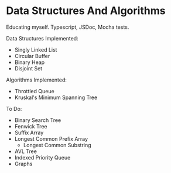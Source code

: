 # Data Structures And Algorithms

Educating myself. Typescript, JSDoc, Mocha tests.


Data Structures Implemented:
* Singly Linked List
* Circular Buffer
* Binary Heap
* Disjoint Set


Algorithms Implemented:
* Throttled Queue
* Kruskal's Minimum Spanning Tree


To Do:
* Binary Search Tree
* Fenwick Tree
* Suffix Array
* Longest Common Prefix Array
	* Longest Common Substring
* AVL Tree
* Indexed Priority Queue
* Graphs
